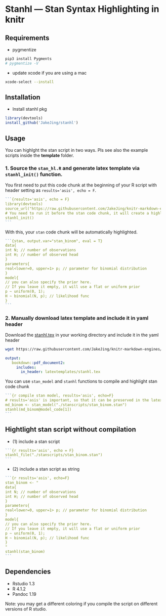 # Stanhl — Stan Syntax Highlighting in knitr




## Requirements

- pygmentize

```bash
pip3 install Pygments
# pygmentize -V
```

- update xcode if you are using a mac

```bash
xcode-select --install
```


## Installation

- Install stanhl pkg

```R
library(devtools)
install_github('JakeJing/stanhl')
```

## Usage

You can highlght the stan script in two ways. Pls see also the example scripts inside the **template** folder.

### 1. Source the `stan_hl.R` and  generate latex template via `stanhl_init()` function.

You first need to put this code chunk at the beginning of your R script with header setting as `results='asis', echo = F`.

~~~R
```{results='asis', echo = F}
library(devtools)
source_url("https://raw.githubusercontent.com/JakeJing/knitr-markdown-engines/master/templates/stan_highlight/stan_hl.R")
# You need to run it before the stan code chunk, it will create a highlight.tex at your current working directory.
stanhl_init()
```
~~~

With this, your `stan` code chunk will be automatically highlighted.

~~~R
```{stan, output.var="stan_binom", eval = T}
data{
int N; // number of observations
int H; // number of observed head
}
parameters{
real<lower=0, upper=1> p; // parameter for binomial distribution
}
model{
// you can also specify the prior here.
// If you leave it empty, it will use a flat or uniform prior
p ~ uniform(0, 1);
H ~ binomial(N, p); // likelihood func
}
```
~~~

### 2. Manually download latex template and include it in yaml  header

Download the [stanhl.tex](https://raw.githubusercontent.com/JakeJing/knitr-markdown-engines/master/templates/latextemplates/stanhl.tex) in your working directory and include it in the yaml header

```bash
wget https://raw.githubusercontent.com/JakeJing/knitr-markdown-engines/master/templates/latextemplates/stanhl.tex
```

```yaml
output:
   bookdown::pdf_document2:
     includes:
       in_header: latextemplates/stanhl.tex
```

You can use `stan_model`  and `stanhl` functions to compile and highlight stan code chunk

~~~R
```{r compile stan model, results='asis', echo=F}
# results='asis' is important, so that it can be preserved in the latex
md_binom <- stan_model("./stanscripts/stan_binom.stan")
stanhl(md_binom@model_code[1])
```
~~~

## Hightlight stan script without compilation

- (1) include a stan script

~~~R
```{r results='asis', echo = F}
stanhl_file("./stanscripts/stan_binom.stan")
```
~~~

- (2) include a stan script as string

~~~R
```{r results='asis', echo=F}
stan_binom <- "
data{
int N; // number of observations
int H; // number of observed head
}
parameters{
real<lower=0, upper=1> p; // parameter for binomial distribution
}
model{
// you can also specify the prior here.
// If you leave it empty, it will use a flat or uniform prior
p ~ uniform(0, 1);
H ~ binomial(N, p); // likelihood func
}
"
stanhl(stan_binom)
```
~~~

## Dependencies

- Rstudio 1.3
- R 4.1.2
- Pandoc 1.19

Note: you may get a different coloring if you compile the script on different versions of R studio.
